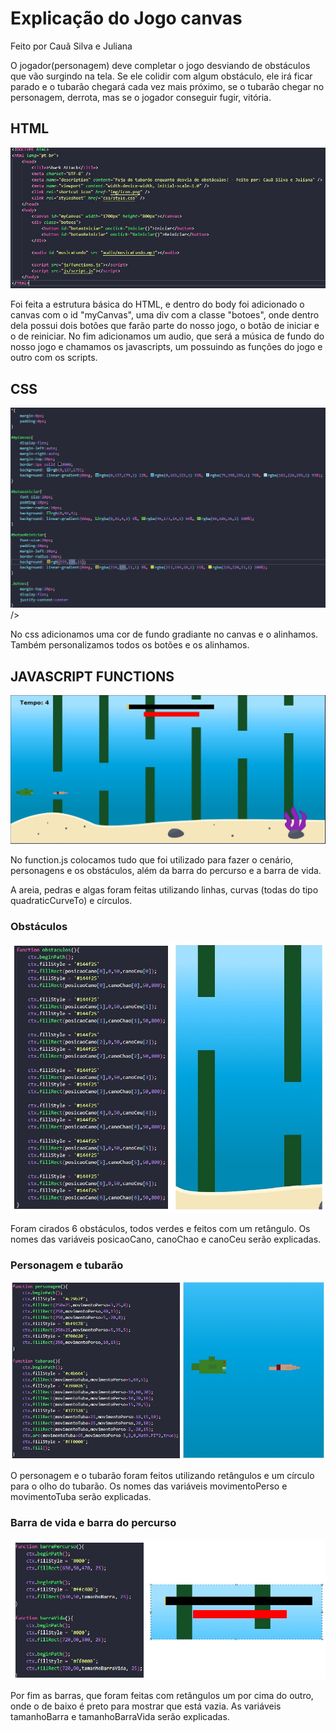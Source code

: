 # Explicação do Jogo canvas
<p>Feito por Cauã Silva e Juliana</p>

<p>O jogador(personagem) deve completar o jogo desviando de obstáculos que vão surgindo na tela. Se ele colidir com algum obstáculo, ele irá ficar parado e o tubarão chegará cada vez mais próximo, se  o tubarão chegar no personagem, derrota, mas se o jogador conseguir fugir, vitória.</p>

## HTML
<img src='img/html.jpg' />

<p>Foi feita a estrutura básica do HTML, e dentro do body foi adicionado o canvas com o id "myCanvas", uma div com a classe "botoes", onde dentro dela possui dois botões que farão parte do nosso jogo, o botão de iniciar e o de reiniciar. No fim adicionamos um audio, que será a música de fundo do nosso jogo e chamamos os javascripts, um possuindo as funções do jogo e outro com os scripts.</p>

## CSS
<img src='img/css.jpg' /> />

<p>No css adicionamos uma cor de fundo gradiante no canvas e o alinhamos. Também personalizamos todos os botões e os alinhamos.</p>

## JAVASCRIPT FUNCTIONS
<img src='img/cenario.jpg' />

<p>No function.js colocamos tudo que foi utilizado para fazer o cenário, personagens e os obstáculos, além da barra do percurso e a barra de vida.</p>
<p>A areia, pedras e algas foram feitas utilizando linhas, curvas (todas do tipo quadraticCurveTo) e círculos.</p>

### Obstáculos
<img src='img/obstaculos.jpg' />

<p>Foram cirados 6 obstáculos, todos verdes e feitos com um retângulo. Os nomes das variáveis posicaoCano, canoChao e canoCeu serão explicadas.</p>

### Personagem e tubarão
<img src='img/personagens.jpg' />

<p>O personagem e o tubarão foram feitos utilizando retângulos e um círculo para o olho do tubarão. Os nomes das variáveis movimentoPerso e movimentoTuba serão explicadas.</p>

### Barra de vida e barra do percurso
<img src='img/barras.jpg' />

<p>Por fim as barras, que foram feitas com retângulos um por cima do outro, onde o de baixo é preto para mostrar que está vazia. As variáveis tamanhoBarra e tamanhoBarraVida serão explicadas.</p>
